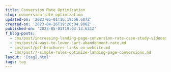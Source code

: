 ```yaml
---
title: Conversion Rate Optimization
slug: conversion-rate-optimization
updated-on: '2023-05-01T16:19:56.607Z'
created-on: '2023-04-26T19:26:04.906Z'
published-on: '2023-05-01T19:03:13.631Z'
f_blog-posts:
  - cms/post/increasing-landing-page-conversion-rate-case-study-videoask.md
  - cms/post/4-ways-to-lower-cart-abandonment-rate.md
  - cms/post/pdf-brochures-links-on-website.md
  - cms/post/7-simple-rules-optimize-landing-page-conversions.md
layout: '[tag].html'
tags: tag
---
```



